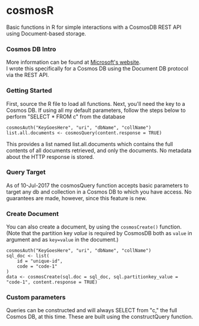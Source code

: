 # cosmosR
Basic functions in R for simple interactions with a CosmosDB REST API using Document-based storage.

### Cosmos DB Intro
More information can be found at [Microsoft's website](https://docs.microsoft.com/en-us/azure/cosmos-db/introduction).<br />
I wrote this specifically for a Cosmos DB using the Document DB protocol via the REST API.

### Getting Started
First, source the R file to load all functions.
Next, you'll need the key to a Cosmos DB. If using all my default parameters, follow the steps below to perform "SELECT * FROM c" from the database
```
cosmosAuth("KeyGoesHere", "uri", "dbName", "collName")
list.all.documents <- cosmosQuery(content.response = TRUE)
```
This provides a list named list.all.documents which contains the full contents of all documents retrieved, and only the documents. No metadata about the HTTP response is stored.

### Query Target
As of 10-Jul-2017 the cosmosQuery function accepts basic parameters to target any db and collection in a Cosmos DB to which you have access. No guarantees are made, however, since this feature is new.

### Create Document
You can also create a document, by using the `cosmosCreate()` function. 
(Note that the partition key _value_ is required by CosmosDB both as `value` in argument and as `key=value` in the document.)
```
cosmosAuth("KeyGoesHere", "uri", "dbName", "collName")
sql_doc <- list(
    id = "unique-id",
    code = "code-1"
)
data <- cosmosCreate(sql.doc = sql_doc, sql.partitionkey_value = "code-1", content.response = TRUE)

```
### Custom parameters
Queries can be constructed and will always SELECT from "c," the full Cosmos DB, at this time. These are built using the constructQuery function.
